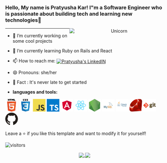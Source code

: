 ### Hello, My name is Pratyusha Kar! I"m a Software Engineer who is passionate about building tech and learning new technologies👋
<p align="center">
<img align="right" width=300px alt="Unicorn" src="https://media.giphy.com/media/3ohs4BSacFKI7A717y/giphy.gif" />
</p>
<hr>


- 🔭 I’m currently working on some cool projects
- 🌱 I’m currently learning Ruby on Rails and React
- 📫 How to reach me: 
  <a href="https://www.linkedin.com/in/pratyushakar/">
    <img align= "center" alt="Pratyusha's LinkedIN" width="32px" src="https://raw.githubusercontent.com/peterthehan/peterthehan/master/assets/linkedin.svg" />
  </a>

- 😄 Pronouns: she/her
- 🎯 Fact : It's never late to get started 
- **languages and tools:**  


<code><img height="40" src="https://raw.githubusercontent.com/github/explore/80688e429a7d4ef2fca1e82350fe8e3517d3494d/topics/html/html.png"></code>
<code><img height="40" src="https://raw.githubusercontent.com/github/explore/80688e429a7d4ef2fca1e82350fe8e3517d3494d/topics/css/css.png"></code>
<code><img height="40" src="https://raw.githubusercontent.com/github/explore/80688e429a7d4ef2fca1e82350fe8e3517d3494d/topics/javascript/javascript.png"></code>
<code><img height="40" src="https://raw.githubusercontent.com/github/explore/80688e429a7d4ef2fca1e82350fe8e3517d3494d/topics/typescript/typescript.png"></code>
<code><img height="40" src="https://raw.githubusercontent.com/github/explore/80688e429a7d4ef2fca1e82350fe8e3517d3494d/topics/angular/angular.png"></code>
<code><img height="40" src="https://raw.githubusercontent.com/github/explore/80688e429a7d4ef2fca1e82350fe8e3517d3494d/topics/react/react.png"></code>
<code><img height="40" src="https://raw.githubusercontent.com/github/explore/80688e429a7d4ef2fca1e82350fe8e3517d3494d/topics/nodejs/nodejs.png"></code>
<code><img height="40" src="https://raw.githubusercontent.com/github/explore/80688e429a7d4ef2fca1e82350fe8e3517d3494d/topics/mysql/mysql.png"></code>
<code><img height="40" src="https://raw.githubusercontent.com/github/explore/80688e429a7d4ef2fca1e82350fe8e3517d3494d/topics/java/java.png"></code>
<code><img height="40" src="https://raw.githubusercontent.com/github/explore/80688e429a7d4ef2fca1e82350fe8e3517d3494d/topics/ruby/ruby.png"></code>
<code><img height="40" src="https://raw.githubusercontent.com/github/explore/80688e429a7d4ef2fca1e82350fe8e3517d3494d/topics/git/git.png"></code>
<code><img height="40" src="https://raw.githubusercontent.com/github/explore/80688e429a7d4ef2fca1e82350fe8e3517d3494d/topics/github-api/github-api.png"></code>


Leave a ⭐️ if you like this template and want to modify it for yourself!
<!-- if you like what i do, maybe consider buying me a coffee/tea 🥺👉👈 -->

<!-- <a href="https://www.buymeacoffee.com/pratyushakar" target="_blank"><img src="https://cdn.buymeacoffee.com/buttons/v2/default-red.png" alt="Buy Me A Coffee" width="150" ></a> -->

![visitors](https://visitor-badge.laobi.icu/badge?page_id=pratyusha23kar.pratyusha23kar)

<p align="center">
  <a href="https://github.com/pratyusha23kar/">
    <img align="center" src="https://github-readme-stats.vercel.app/api?username=pratyusha23kar&show_icons=true&hide_border=true&title_color=94b4a4&amp&icon_color=FFFFFF&amp&text_color=FFFFFF&amp&bg_color=000000&count_private=true&include_all_commits=true"/>
  </a>
  <a href="https://github.com/pratyusha23kar">
    <img align="center" height="195px" src="https://github-readme-stats.vercel.app/api/top-langs/?username=pratyusha23kar&text_color=FFFFFF&bg_color=000000&title_color=94b4a4&langs_count=15&layout=compact&hide_border=true" />
  </a>
</p>

